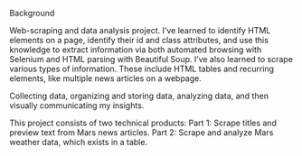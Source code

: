 Background

Web-scraping and data analysis project. 
I’ve learned to identify HTML elements on a page, identify their id and class attributes, and use this knowledge to extract information via both automated browsing with Selenium and HTML parsing with Beautiful Soup. I’ve also learned to scrape various types of information. These include HTML tables and recurring elements, like multiple news articles on a webpage.

Collecting data, organizing and storing data, analyzing data, and then visually communicating my insights.

This project consists of two technical products:
    Part 1: Scrape titles and preview text from Mars news articles.
    Part 2: Scrape and analyze Mars weather data, which exists in a table.
